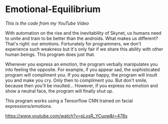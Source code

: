 # Emotional-Equilibrium

*This is the code from my YouTube Video*

With automation on the rise and the inevitability of Skynet, us humans need to unite and train to be better than the androids. What makes us different? That's right: our emotions. Fortunately for programmers, we don't experience such weakness but it's only fair if we share this ability with other human beings. This program does just that. 

Whenever you express an emotion, the program verbally manipulates you into feeling the opposite. For example, if you appear sad, the sophisticated program will compliment you. If you appear happy, the program will insult you and make you cry. Only then to compliment you. But don't smile, because then you'll be insulted... However, if you express no emotion and show a neutral face, the program will finally shut up.

This program works using a Tensorflow CNN trained on facial expressions/emotions.


https://www.youtube.com/watch?v=pLxsR_YCuow&t=478s
